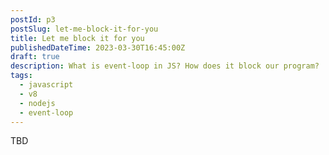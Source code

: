 ```yaml
---
postId: p3
postSlug: let-me-block-it-for-you
title: Let me block it for you
publishedDateTime: 2023-03-30T16:45:00Z
draft: true
description: What is event-loop in JS? How does it block our program?
tags:
  - javascript
  - v8
  - nodejs
  - event-loop
---
```


TBD
